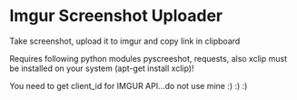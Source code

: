 Imgur Screenshot Uploader
=======================

Take screenshot, upload it to imgur and copy link in clipboard

Requires following python modules pyscreeshot, requests, also xclip must be installed on your system (apt-get install xclip)!

You need to get client_id for IMGUR API...do not use mine :) :) :)




